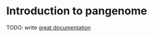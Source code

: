 # Introduction to pangenome

TODO: write [great documentation](http://jacobian.org/writing/what-to-write/)
